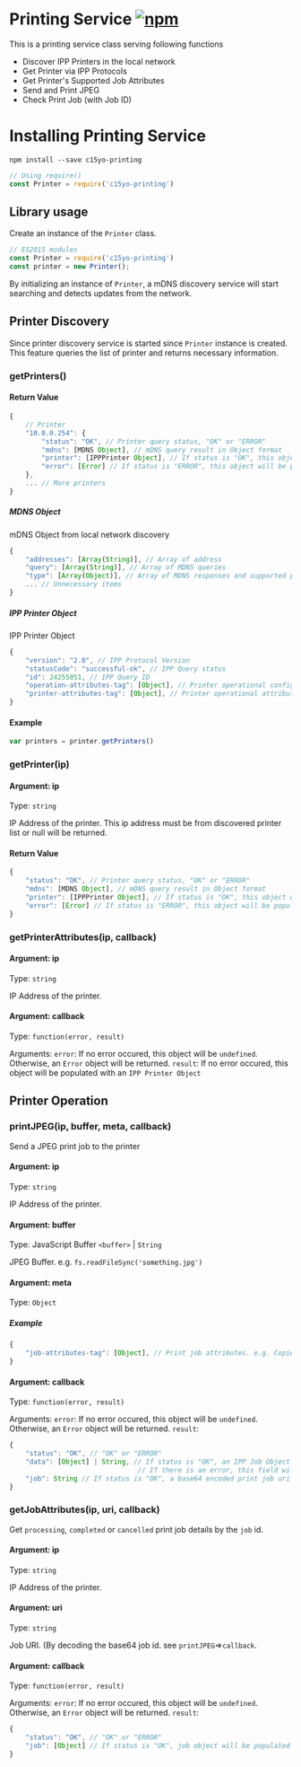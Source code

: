 # Printing Service [![npm](https://img.shields.io/npm/v/c15yo-printing.svg)](https://www.npmjs.com/package/c15yo-printing)

This is a printing service class serving following functions

* Discover IPP Printers in the local network
* Get Printer via IPP Protocols
* Get Printer's Supported Job Attributes
* Send and Print JPEG
* Check Print Job (with Job ID)

# Installing Printing Service

```
npm install --save c15yo-printing
```

```js
// Using require()
const Printer = require('c15yo-printing')
```

## Library usage

Create an instance of the `Printer` class.

```js
// ES2015 modules
const Printer = require('c15yo-printing')
const printer = new Printer();
```

By initializing an instance of `Printer`, a mDNS discovery service will start searching and detects updates from the network.

## Printer Discovery

Since printer discovery service is started since `Printer` instance is created. This feature queries the list of printer and returns necessary information.

### getPrinters()

#### Return Value

```js
{
    // Printer
    "10.0.0.254": {
        "status": "OK", // Printer query status, "OK" or "ERROR"
        "mdns": [MDNS Object], // mDNS query result in Object format
        "printer": [IPPPrinter Object], // If status is "OK", this object will be populated. Printer full attributes information in Object format
        "error": [Error] // If status is "ERROR", this object will be populated.
    },
    ... // More printers
}
```

##### MDNS Object

mDNS Object from local network discovery

```js
{
    "addresses": [Array(String)], // Array of address
    "query": [Array(String)], // Array of MDNS queries
    "type": [Array(Object)], // Array of MDNS responses and supported protocols
    ... // Unnecessary items
}
```

##### IPP Printer Object

IPP Printer Object

```js
{
    "version": "2.0", // IPP Protocol Version
    "statusCode": "successful-ok", // IPP Query status
    "id": 24255051, // IPP Query ID
    "operation-attributes-tag": [Object], // Printer operational configuration tags
    "printer-attributes-tag": [Object], // Printer operational attributes
}
```

#### Example

```js
var printers = printer.getPrinters()
```

### getPrinter(ip)

#### Argument: ip

Type: `string`

IP Address of the printer. This ip address must be from discovered printer list or null will be returned.

#### Return Value

```js
{
    "status": "OK", // Printer query status, "OK" or "ERROR"
    "mdns": [MDNS Object], // mDNS query result in Object format
    "printer": [IPPPrinter Object], // If status is "OK", this object will be populated. Printer full attributes information in Object format
    "error": [Error] // If status is "ERROR", this object will be populated.
}
```

### getPrinterAttributes(ip, callback)

#### Argument: ip

Type: `string`

IP Address of the printer.


#### Argument: callback

Type: `function(error, result)`

Arguments:
`error`: If no error occured, this object will be `undefined`. Otherwise, an `Error` object will be returned.
`result`: If no error occured, this object will be populated with an `IPP Printer Object`

## Printer Operation

### printJPEG(ip, buffer, meta, callback)

Send a JPEG print job to the printer

#### Argument: ip

Type: `string`

IP Address of the printer.

#### Argument: buffer

Type: JavaScript Buffer `<buffer>` | `String`

JPEG Buffer. e.g. `fs.readFileSync('something.jpg')`

#### Argument: meta

Type: `Object`

##### Example
```js
{
    "job-attributes-tag": [Object], // Print job attributes. e.g. Copies, Quality, etc.
}
```

#### Argument: callback

Type: `function(error, result)`

Arguments:
`error`: If no error occured, this object will be `undefined`. Otherwise, an `Error` object will be returned.
`result`: 
```js
{
    "status": "OK", // "OK" or "ERROR"
    "data": [Object] | String, // If status is "OK", an IPP Job Object will be populated here. 
                                // If there is an error, this field will be an error message.
    "job": String // If status is "OK", a base64 encoded print job uri will be populated here.
}
```

### getJobAttributes(ip, uri, callback)

Get `processing`, `completed` or `cancelled` print job details by the `job` id.

#### Argument: ip

Type: `string`

IP Address of the printer.

#### Argument: uri

Type: `string`

Job URI. (By decoding the base64 job id. see `printJPEG`=>`callback`.

#### Argument: callback

Type: `function(error, result)`

Arguments:
`error`: If no error occured, this object will be `undefined`. Otherwise, an `Error` object will be returned.
`result`: 
```js
{
    "status": "OK", // "OK" or "ERROR"
    "job": [Object] // If status is "OK", job object will be populated here.
}
```
